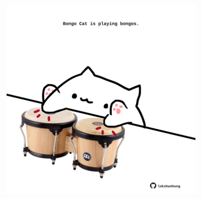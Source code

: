 <!-- built at 26/08/2021, 13:11:50 UTC -->
<p align="center">
  <img width="500" height="500" src="./ReadmeImage.svg">
</p>

